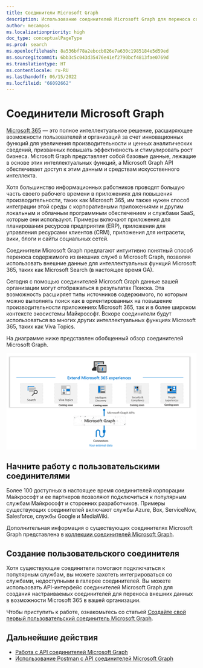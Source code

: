 ```yaml
---
title: Соединители Microsoft Graph
description: Использование соединителей Microsoft Graph для переноса содержимого из внешних служб в Microsoft Graph, что позволяет использовать внешние данные для интеллектуального взаимодействия Microsoft 365.
author: mecampos
ms.localizationpriority: high
doc_type: conceptualPageType
ms.prod: search
ms.openlocfilehash: 8a536bf78a2ebccb026e7a630c1985184e5d59ed
ms.sourcegitcommit: 6bb3c5c043d35476e41ef2790bcf4813fae0769d
ms.translationtype: HT
ms.contentlocale: ru-RU
ms.lasthandoff: 06/15/2022
ms.locfileid: "66092662"
---
```

# <a name="microsoft-graph-connectors-overview"></a>Соединители Microsoft Graph

[Microsoft 365](https://www.microsoft.com/microsoft-365) — это полное интеллектуальное решение, расширяющее возможности пользователей и организаций за счет инновационных функций для увеличения производительности и ценных аналитических сведений, призванных повышать эффективность и стимулировать рост бизнеса. Microsoft Graph представляет собой базовые данные, лежащие в основе этих интеллектуальных функций, а Microsoft Graph API обеспечивает доступ к этим данным и средствам искусственного интеллекта.

Хотя большинство информационных работников проводят большую часть своего рабочего времени в приложениях для повышения производительности, таких как Microsoft 365, им также нужен способ интеграции этой среды с корпоративными приложениями и другим локальным и облачным программным обеспечением и службами SaaS, которые они используют. Примеры включают приложения для планирования ресурсов предприятия (ERP), приложения для управления ресурсами клиентов (CRM), приложения для интрасети, вики, блоги и сайты социальных сетей.

Соединители Microsoft Graph предлагают интуитивно понятный способ переноса содержимого из внешних служб в Microsoft Graph, позволяя использовать внешние данные для интеллектуальных функций Microsoft 365, таких как Microsoft Search (в настоящее время GA).

Сегодня с помощью соединителей Microsoft Graph данные вашей организации могут отображаться в результатах Поиска. Эта возможность расширяет типы источников содержимого, по которым можно выполнять поиск как в ориентированных на повышение производительности приложениях Microsoft 365, так и в более широком контексте экосистемы Майкрософт. Вскоре соединители будут использоваться во многих других интеллектуальных функциях Microsoft 365, таких как Viva Topics.

На диаграмме ниже представлен обобщенный обзор соединителей Microsoft Graph.

<!---Insert image reference here --->
<!---       ![Select the Microsoft Graph permissions](./images/application-saml-sso-configure-api/set-permissions.png) --->
![Изображение соединителей, используемых для доставки данных в Microsoft Graph](./images/connectors-images/overview.png)

## <a name="get-started-with-custom-connectors"></a>Начните работу с пользовательскими соединителями

Более 100 доступных в настоящее время соединителей корпорации Майкрософт и ее партнеров позволяют подключиться к популярным службам Майкрософт и сторонних разработчиков. Примеры существующих соединителей включают службы Azure, Box, ServiceNow, Salesforce, службы Google и MediaWiki.

Дополнительная информация о существующих соединителях Microsoft Graph представлена в [коллекции соединителей Microsoft Graph](https://www.microsoft.com/microsoft-search/connectors/).

## <a name="build-a-custom-connector"></a>Создание пользовательского соединителя

Хотя существующие соединители помогают подключаться к популярным службам, вы можете захотеть интегрироваться со службами, недоступными в галерее соединителей. Вы можете использовать API-интерфейс соединителей Microsoft Graph для создания настраиваемых соединителей для переноса внешних данных в возможности Microsoft 365 в вашей организации.

Чтобы приступить к работе, ознакомьтесь со статьей [Создайте свой первый пользовательский соединитель Microsoft Graph](connecting-external-content-build-quickstart.yml).

## <a name="next-steps"></a>Дальнейшие действия

* [Работа с API соединителей Microsoft Graph](connecting-external-content-connectors-api-overview.md)
* [Использование Postman с API соединителей Microsoft Graph](connecting-external-content-connectors-api-postman.md)